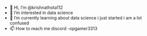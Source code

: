 - 👋 Hi, I’m @krishnathota112
- 👀 I’m interested in  data science
- 🌱 I’m currently learning  about data science
  i just started i am a lot confused 
- 📫 How to reach me discord -opgamer3313

<!---
krishnathota112/krishnathota112 is a ✨ special ✨ repository because its `README.md` (this file) appears on your GitHub profile.
You can click the Preview link to take a look at your changes.
--->
